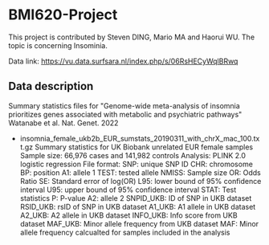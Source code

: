 # BMI620-Project
This project is contributed by Steven DING, Mario MA and Haorui WU.
The topic is concerning Insominia.

Data link: https://vu.data.surfsara.nl/index.php/s/06RsHECyWqlBRwq

## Data description
Summary statistics files for "Genome-wide meta-analysis of insomnia prioritizes genes associated with metabolic and psychiatric pathways" Watanabe et al. Nat. Genet. 2022

- insomnia_female_ukb2b_EUR_sumstats_20190311_with_chrX_mac_100.txt.gz
  Summary statistics for UK Biobank unrelated EUR female samples
  Sample size: 66,976 cases and 141,982 controls
  Analysis: PLINK 2.0 logistic regression 
  File format:
    SNP: unique SNP ID
    CHR: chromosome
    BP: position
    A1: allele 1
    TEST: tested allele
    NMISS: Sample size
    OR: Odds Ratio
    SE: Standard error of log(OR)
    L95: lower bound of 95% confidence interval
    U95: upper bound of 95% confidence interval
    STAT: Test statistics
    P: P-value
    A2: allele 2
    SNPID_UKB: ID of SNP in UKB dataset
    RSID_UKB: rsID of SNP in UKB dataset
    A1_UKB: A1 allele in UKB dataset
    A2_UKB: A2 allele in UKB dataset
    INFO_UKB: Info score from UKB dataset
    MAF_UKB: Minor allele frequency from UKB dataset
    MAF: Minor allele frequency calcualted for samples included in the analysis


